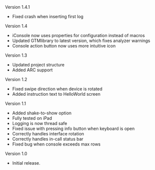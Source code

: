 Version 1.4.1

- Fixed crash when inserting first log

Version 1.4

- iConsole now uses properties for configuration instead of macros
- Updated GTMlibrary to latest version, which fixes analyzer warnings
- Console action button now uses more intuitive icon

Version 1.3

- Updated project structure
- Added ARC support

Version 1.2

- Fixed swipe direction when device is rotated
- Added instruction text to HelloWorld screen

Version 1.1

- Added shake-to-show option
- Fully tested on iPad
- Logging is now thread safe
- Fixed issue with pressing info button when keyboard is open
- Correctly handles interface rotation
- Correctly handles in-call status bar
- Fixed bug when console exceeds max rows

Version 1.0

- Initial release.

